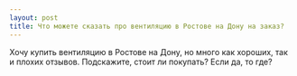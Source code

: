 ```yaml
---
layout: post 
title: Что можете сказать про вентиляцию в Ростове на Дону на заказ? 
--- 
```

Хочу купить вентиляцию в Ростове на Дону, но много как хороших, так и плохих отзывов. Подскажите, стоит ли покупать? Если да, то где?